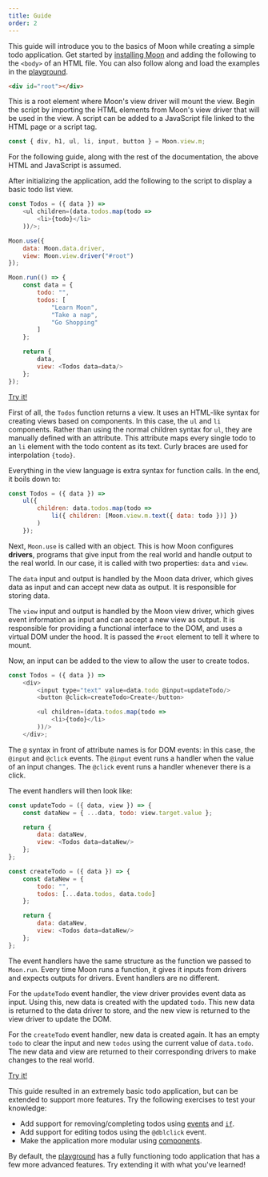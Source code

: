```yaml
---
title: Guide
order: 2
---
```


This guide will introduce you to the basics of Moon while creating a simple todo application. Get started by [installing Moon](/doc/installation.html) and adding the following to the `<body>` of an HTML file. You can also follow along and load the examples in the [playground](/play).

```html
<div id="root"></div>
```

This is a root element where Moon's view driver will mount the view. Begin the script by importing the HTML elements from Moon's view driver that will be used in the view. A script can be added to a JavaScript file linked to the HTML page or a script tag.

```js
const { div, h1, ul, li, input, button } = Moon.view.m;
```

For the following guide, along with the rest of the documentation, the above HTML and JavaScript is assumed.

After initializing the application, add the following to the script to display a basic todo list view.

```js
const Todos = ({ data }) =>
	<ul children=(data.todos.map(todo =>
		<li>{todo}</li>
	))/>;

Moon.use({
	data: Moon.data.driver,
	view: Moon.view.driver("#root")
});

Moon.run(() => {
	const data = {
		todo: "",
		todos: [
			"Learn Moon",
			"Take a nap",
			"Go Shopping"
		]
	};

	return {
		data,
		view: <Todos data=data/>
	};
});
```

<a href="/play/#const%20%7B%20div%2C%20h1%2C%20ul%2C%20li%2C%20input%2C%20button%20%7D%20%3D%20Moon.view.m%3B%0A%0Aconst%20Todos%20%3D%20(%7B%20data%20%7D)%20%3D%3E%0A%09%3Cul%20children%3D(data.todos.map(todo%20%3D%3E%0A%09%09%3Cli%3E%7Btodo%7D%3C%2Fli%3E%0A%09))%2F%3E%3B%0A%0AMoon.use(%7B%0A%09data%3A%20Moon.data.driver%2C%0A%09view%3A%20Moon.view.driver(%22%23root%22)%0A%7D)%3B%0A%0AMoon.run(()%20%3D%3E%20%7B%0A%09const%20data%20%3D%20%7B%0A%09%09todo%3A%20%22%22%2C%0A%09%09todos%3A%20%5B%0A%09%09%09%22Learn%20Moon%22%2C%0A%09%09%09%22Take%20a%20nap%22%2C%0A%09%09%09%22Go%20Shopping%22%0A%09%09%5D%0A%09%7D%3B%0A%0A%09return%20%7B%0A%09%09data%2C%0A%09%09view%3A%20%3CTodos%20data%3Ddata%2F%3E%0A%09%7D%3B%0A%7D)%3B">Try it!</a>

First of all, the `Todos` function returns a view. It uses an HTML-like syntax for creating views based on components. In this case, the `ul` and `li` components. Rather than using the normal children syntax for `ul`, they are manually defined with an attribute. This attribute maps every single todo to an `li` element with the todo content as its text. Curly braces are used for interpolation `{todo}`.

Everything in the view language is extra syntax for function calls. In the end, it boils down to:

```js
const Todos = ({ data }) =>
	ul({
		children: data.todos.map(todo =>
			li({ children: [Moon.view.m.text({ data: todo })] })
		)
	});
```

Next, `Moon.use` is called with an object. This is how Moon configures **drivers**, programs that give input from the real world and handle output to the real world. In our case, it is called with two properties: `data` and `view`.

The `data` input and output is handled by the Moon data driver, which gives data as input and can accept new data as output. It is responsible for storing data.

The `view` input and output is handled by the Moon view driver, which gives event information as input and can accept a new view as output. It is responsible for providing a functional interface to the DOM, and uses a virtual DOM under the hood. It is passed the `#root` element to tell it where to mount.

Now, an input can be added to the view to allow the user to create todos.

```js
const Todos = ({ data }) =>
	<div>
		<input type="text" value=data.todo @input=updateTodo/>
		<button @click=createTodo>Create</button>

		<ul children=(data.todos.map(todo =>
			<li>{todo}</li>
		))/>
	</div>;
```

The `@` syntax in front of attribute names is for DOM events: in this case, the `@input` and `@click` events. The `@input` event runs a handler when the value of an input changes. The `@click` event runs a handler whenever there is a click.

The event handlers will then look like:

```js
const updateTodo = ({ data, view }) => {
	const dataNew = { ...data, todo: view.target.value };

	return {
		data: dataNew,
		view: <Todos data=dataNew/>
	};
};

const createTodo = ({ data }) => {
	const dataNew = {
		todo: "",
		todos: [...data.todos, data.todo]
	};

	return {
		data: dataNew,
		view: <Todos data=dataNew/>
	};
};
```

The event handlers have the same structure as the function we passed to `Moon.run`. Every time Moon runs a function, it gives it inputs from drivers and expects outputs for drivers. Event handlers are no different.

For the `updateTodo` event handler, the view driver provides event data as input. Using this, new data is created with the updated `todo`. This new data is returned to the data driver to store, and the new view is returned to the view driver to update the DOM.

For the `createTodo` event handler, new data is created again. It has an empty `todo` to clear the input and new `todos` using the current value of `data.todo`. The new data and view are returned to their corresponding drivers to make changes to the real world.

<a href="/play/#const%20%7B%20div%2C%20h1%2C%20ul%2C%20li%2C%20input%2C%20button%20%7D%20%3D%20Moon.view.m%3B%0A%0Aconst%20updateTodo%20%3D%20(%7B%20data%2C%20view%20%7D)%20%3D%3E%20%7B%0A%09const%20dataNew%20%3D%20%7B%20...data%2C%20todo%3A%20view.target.value%20%7D%3B%0A%0A%09return%20%7B%0A%09%09data%3A%20dataNew%2C%0A%09%09view%3A%20%3CTodos%20data%3DdataNew%2F%3E%0A%09%7D%3B%0A%7D%3B%0A%0Aconst%20createTodo%20%3D%20(%7B%20data%20%7D)%20%3D%3E%20%7B%0A%09const%20dataNew%20%3D%20%7B%0A%09%09todo%3A%20%22%22%2C%0A%09%09todos%3A%20%5B...data.todos%2C%20data.todo%5D%0A%09%7D%3B%0A%0A%09return%20%7B%0A%09%09data%3A%20dataNew%2C%0A%09%09view%3A%20%3CTodos%20data%3DdataNew%2F%3E%0A%09%7D%3B%0A%7D%3B%0A%0Aconst%20Todos%20%3D%20(%7B%20data%20%7D)%20%3D%3E%0A%09%3Cdiv%3E%0A%09%09%3Cinput%20type%3D%22text%22%20value%3Ddata.todo%20%40input%3DupdateTodo%2F%3E%0A%09%09%3Cbutton%20%40click%3DcreateTodo%3ECreate%3C%2Fbutton%3E%0A%0A%09%09%3Cul%20children%3D(data.todos.map(todo%20%3D%3E%0A%09%09%09%3Cli%3E%7Btodo%7D%3C%2Fli%3E%0A%09%09))%2F%3E%0A%09%3C%2Fdiv%3E%3B%0A%0AMoon.use(%7B%0A%09data%3A%20Moon.data.driver%2C%0A%09view%3A%20Moon.view.driver(%22%23root%22)%0A%7D)%3B%0A%0AMoon.run(()%20%3D%3E%20%7B%0A%09const%20data%20%3D%20%7B%0A%09%09todo%3A%20%22%22%2C%0A%09%09todos%3A%20%5B%0A%09%09%09%22Learn%20Moon%22%2C%0A%09%09%09%22Take%20a%20nap%22%2C%0A%09%09%09%22Go%20Shopping%22%0A%09%09%5D%0A%09%7D%3B%0A%0A%09return%20%7B%0A%09%09data%2C%0A%09%09view%3A%20%3CTodos%20data%3Ddata%2F%3E%0A%09%7D%3B%0A%7D)%3B">Try it!</a>

This guide resulted in an extremely basic todo application, but can be extended to support more features. Try the following exercises to test your knowledge:

* Add support for removing/completing todos using [events](/doc/views.html#events) and [`if`](/doc/views.html#conditionals).
* Add support for editing todos using the `@dblclick` event.
* Make the application more modular using [components](/doc/views.html#components).

By default, the [playground](/play) has a fully functioning todo application that has a few more advanced features. Try extending it with what you've learned!
